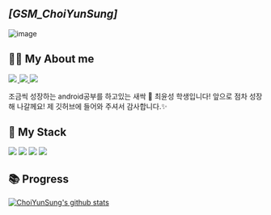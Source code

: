 ## *[GSM_ChoiYunSung]*

![image](https://i.pinimg.com/originals/85/45/49/854549e819681d9549ed054625de6a8c.gif)

## 🧑‍💻 My About me

<a href="https://GSMYunsung.github.io/">
    <img src = "https://img.shields.io/badge/MY%20BLOG-yellow?&style=flat&logo=github&logoColor=black" style="height : auto; margin-right : 2px;"/>
</a>
<a href="https://www.facebook.com/profile.php?id=100012797800961">
    <img src ="https://img.shields.io/badge/facebook-1877f2?style=flat-square&logo=facebook&logoColor=white&link=https://www.facebook.com/zzsza">
</a>
<a href="mailto:12345ggh81@gmail.com">
    <img src ="https://img.shields.io/badge/Gmail-d14836?style=flat-square&logo=Gmail&logoColor=white&link=mailto:snugyun01@gmail.com">
 </a>
<br>

조금씩 성장하는 android공부를 하고있는 새싹 🌴 최윤성 학생입니다! 앞으로 점차 성장해 나갈께요! 제 깃허브에 들어와 주셔서 감사합니다.✨


## 🥇 My Stack

<img src = "https://img.shields.io/badge/android-%E2%98%85%E2%98%85%E2%98%86%E2%98%86%E2%98%86-green"> <img src = "https://img.shields.io/badge/C-%E2%98%85%E2%98%85%E2%98%85%E2%98%86%E2%98%86-yellow"> <img src = "https://img.shields.io/badge/C%23-%E2%98%85%E2%98%85%E2%98%86%E2%98%86%E2%98%86-yellowgreen">
<img src = "https://camo.githubusercontent.com/eb89c5ee00f1f96b82812e5693a2b2c8ee0e664fd6dfd1fdf18384eb18511df3/68747470733a2f2f696d672e736869656c64732e696f2f62616467652f4b6f746c696e2d2545322539382538352545322539382538352545322539382538362545322539382538362545322539382538362d3030393544353f7374796c653d706c6173746963266c6f676f3d6b6f746c696e266c6f676f436f6c6f723d7768697465">

## 📚 Progress

[![ChoiYunSung's github stats](https://github-readme-stats.vercel.app/api?username=GSMYunsung)](https://github.com/anuraghazra/github-readme-stats)
